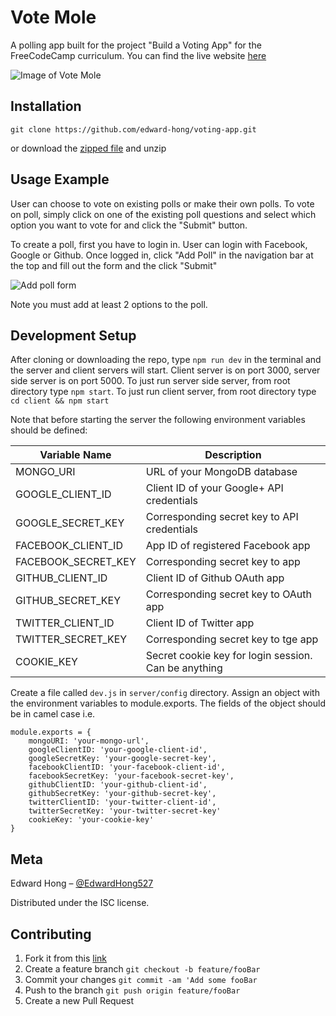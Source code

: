 # Vote Mole

A polling app built for the project "Build a Voting App" for the FreeCodeCamp
curriculum. You can find the live website
[here](https://vote-mole.herokuapp.com/)

![Image of Vote Mole](https://res.cloudinary.com/avatarhzh/image/upload/v1509887327/build-a-voting-app/logo.svg)

## Installation

`git clone https://github.com/edward-hong/voting-app.git`

or download the
[zipped file](https://github.com/edward-hong/voting-app/archinve/master.zip) and
unzip

## Usage Example

User can choose to vote on existing polls or make their own polls. To vote on
poll, simply click on one of the existing poll questions and select which option
you want to vote for and click the "Submit" button.

To create a poll, first you have to login in. User can login with Facebook,
Google or Github. Once logged in, click "Add Poll" in the navigation bar at the
top and fill out the form and the click "Submit"

![Add poll form](https://res.cloudinary.com/avatarhzh/image/upload/v1511567427/build-a-voting-app/add-poll.png)

Note you must add at least 2 options to the poll.

## Development Setup

After cloning or downloading the repo, type `npm run dev` in the terminal and
the server and client servers will start. Client server is on port 3000, server
side server is on port 5000. To just run server side server, from root directory
type `npm start`. To just run client server, from root directory type `cd client
&& npm start`

Note that before starting the server the following environment variables should
be defined:

| Variable Name       | Description                                          |
| ------------------- | ---------------------------------------------------- |
| MONGO_URI           | URL of your MongoDB database                         |
| GOOGLE_CLIENT_ID    | Client ID of your Google+ API credentials            |
| GOOGLE_SECRET_KEY   | Corresponding secret key to API credentials          |
| FACEBOOK_CLIENT_ID  | App ID of registered Facebook app                    |
| FACEBOOK_SECRET_KEY | Corresponding secret key to app                      |
| GITHUB_CLIENT_ID    | Client ID of Github OAuth app                        |
| GITHUB_SECRET_KEY   | Corresponding secret key to OAuth app                |
| TWITTER_CLIENT_ID   | Client ID of Twitter app                             |
| TWITTER_SECRET_KEY  | Corresponding secret key to tge app                  |
| COOKIE_KEY          | Secret cookie key for login session. Can be anything |

Create a file called `dev.js` in `server/config` directory. Assign an object
with the environment variables to module.exports. The fields of the object
should be in camel case i.e.

```
module.exports = {
	mongoURI: 'your-mongo-url',
	googleClientID: 'your-google-client-id',
	googleSecretKey: 'your-google-secret-key',
	facebookClientID: 'your-facebook-client-id',
	facebookSecretKey: 'your-facebook-secret-key',
	githubClientID: 'your-github-client-id',
	githubSecretKey: 'your-github-secret-key',
	twitterClientID: 'your-twitter-client-id',
	twitterSecretKey: 'your-twitter-secret-key'
	cookieKey: 'your-cookie-key'
}
```

## Meta

Edward Hong – [@EdwardHong527](https://twitter.com/EdwardHong527)

Distributed under the ISC license.

## Contributing

1. Fork it from this [link](https://github.com/edward-hong/voting-app)
2. Create a feature branch `git checkout -b feature/fooBar`
3. Commit your changes `git commit -am 'Add some fooBar`
4. Push to the branch `git push origin feature/fooBar`
5. Create a new Pull Request
